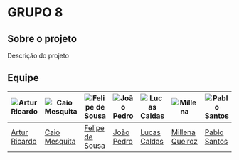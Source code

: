 # GRUPO 8

## Sobre o projeto

Descrição do projeto

## Equipe

| ![Artur Ricardo](https://github.com/algorithmorphic.png) | ![Caio Mesquita](https://github.com/Caiomesvie.png) | ![Felipe de Sousa](https://github.com/fsousac.png) | ![João Pedro](https://github.com/JoosPerro.png) | ![Lucas Caldas](https://github.com/lucascaldasb.png) | ![Millena](https://github.com/MillenaQueiroz.png) | ![Pablo Santos](https://github.com/pabloheika.png) |
| --- | --- | --- | --- | --- | --- | --- |
| [Artur Ricardo](https://github.com/algorithmorphic) | [Caio Mesquita](https://github.com/Caiomesvie) | [Felipe de Sousa](https://github.com/fsousac) | [João Pedro](https://github.com/JoosPerro) | [Lucas Caldas](https://github.com/lucascaldasb) | [Millena Queiroz](https://github.com/MillenaQueiroz) | [Pablo Santos](https://github.com/pabloheika) |

